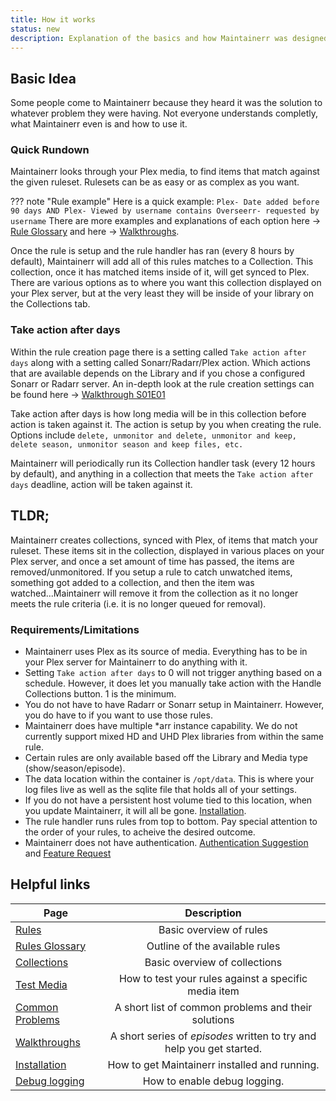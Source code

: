 ```yaml
---
title: How it works
status: new
description: Explanation of the basics and how Maintainerr was designed to be used.
---
```



## Basic Idea

Some people come to Maintainerr because they heard it was the solution to whatever problem they were having. Not everyone understands completly, what Maintainerr even is and how to use it.

### Quick Rundown

Maintainerr looks through your Plex media, to find items that match against the given ruleset. Rulesets can be as easy or as complex as you want.

??? note "Rule example"
    Here is a quick example:
    ```
    Plex- Date added before 90 days
    AND
    Plex- Viewed by username contains Overseerr- requested by username
    ```
    There are more examples and explanations of each option here &#8594; [Rule Glossary](https://docs.maintainerr.info/latest/Glossary) and here &#8594; [Walkthroughs](https://docs.maintainerr.info/blog).

Once the rule is setup and the rule handler has ran (every 8 hours by default), Maintainerr will add all of this rules matches to a Collection. This collection, once it has matched items inside of it, will get synced to Plex. There are various options as to where you want this collection displayed on your Plex server, but at the very least they will be inside of your library on the Collections tab.

### Take action after days

Within the rule creation page there is a setting called `Take action after days` along with a setting called Sonarr/Radarr/Plex action. Which actions that are available depends on the Library and if you chose a configured Sonarr or Radarr server. An in-depth look at the rule creation settings can be found here &#8594; [Walkthrough S01E01](https://docs.maintainerr.info/latest/blog/tutorials/getting-started-s01e01/#rule-setup)

Take action after days is how long media will be in this collection before action is taken against it. The action is setup by you when creating the rule. Options include `delete, unmonitor and delete, unmonitor and keep, delete season, unmonitor season and keep files, etc.`

Maintainerr will periodically run its Collection handler task (every 12 hours by default), and anything in a collection that meets the `Take action after days` deadline, action will be taken against it.

## TLDR;

Maintainerr creates collections, synced with Plex, of items that match your ruleset. These items sit in the collection, displayed in various places on your Plex server, and once a set amount of time has passed, the items are removed/unmonitored. If you setup a rule to catch unwatched items, something got added to a collection, and then the item was watched...Maintainerr will remove it from the collection as it no longer meets the rule criteria (i.e. it is no longer queued for removal).

### Requirements/Limitations

- Maintainerr uses Plex as its source of media. Everything has to be in your Plex server for Maintainerr to do anything with it.
- Setting `Take action after days` to 0 will not trigger anything based on a schedule. However, it does let you manually take action with the Handle Collections button. 1 is the minimum.
- You do not have to have Radarr or Sonarr setup in Maintainerr. However, you do have to if you want to use those rules.
- Maintainerr does have multiple *arr instance capability. We do not currently support mixed HD and UHD Plex libraries from within the same rule.
- Certain rules are only available based off the Library and Media type (show/season/episode).
- The data location within the container is `/opt/data`. This is where your log files live as well as the sqlite file that holds all of your settings.
- If you do not have a persistent host volume tied to this location, when you update Maintainerr, it will all be gone. [Installation](https://docs.maintainerr.info/latest/Installation/).
- The rule handler runs rules from top to bottom. Pay special attention to the order of your rules, to acheive the desired outcome.
- Maintainerr does not have authentication. [Authentication Suggestion](https://maintainerr.info/#:~:text=Does%20Maintainerr%20have%20authentication%3F) and [Feature Request](https://features.maintainerr.info/posts/6/add-authentication-into-the-app)

## Helpful links

| Page | Description |
| -------- | :---------------: |
| [Rules](https://docs.maintainerr.info/latest/Rules) | Basic overview of rules |
| [Rules Glossary](https://docs.maintainerr.info/latest/Glossary)| Outline of the available rules |
| [Collections](https://docs.maintainerr.info/latest/Collections) | Basic overview of collections |
| [Test Media](https://docs.maintainerr.info/latest/Test-Media) | How to test your rules against a specific media item |
| [Common Problems](https://docs.maintainerr.info/latest/Common/) | A short list of common problems and their solutions |
| [Walkthroughs](https://docs.maintainerr.info/latest/blog/) | A short series of *episodes* written to try and help you get started. |
| [Installation](https://docs.maintainerr.info/latest/Installation/) | How to get Maintainerr installed and running. |
| [Debug logging](https://docs.maintainerr.info/latest/Installation/#enabling-debug-logging_1) | How to enable debug logging. |
